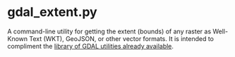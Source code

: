 # gdal_extent.py

A command-line utility for getting the extent (bounds) of any raster as Well-Known Text (WKT), GeoJSON, or other vector formats.
It is intended to compliment the [library of GDAL utilities already available](gdal.org/gdal_utilities.html).
